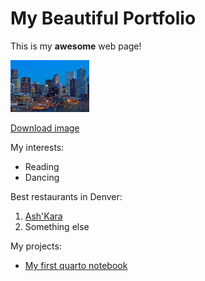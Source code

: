 # My Beautiful Portfolio

This is my **awesome** web page!

<img 
  src="images/Denver_skyline.jpg"
  alt="Denver Skyline" 
  width="25%">

[Download image](https://github.com/eculler/example-page/releases/download/test-tag/Denver_skyline.jpg)

My interests:

* Reading
* Dancing

Best restaurants in Denver:

1. [Ash'Kara](https://www.ashkaradenver.com/)
2. Something else

My projects:

* [My first quarto notebook](first-quarto.qmd)
